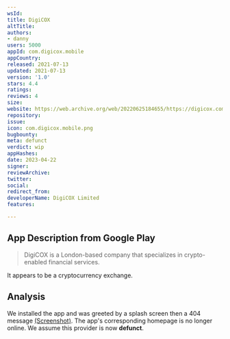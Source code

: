 ```yaml
---
wsId: 
title: DigiCOX
altTitle: 
authors:
- danny
users: 5000
appId: com.digicox.mobile
appCountry: 
released: 2021-07-13
updated: 2021-07-13
version: '1.0'
stars: 4.4
ratings: 
reviews: 4
size: 
website: https://web.archive.org/web/20220625184655/https://digicox.com/
repository: 
issue: 
icon: com.digicox.mobile.png
bugbounty: 
meta: defunct
verdict: wip
appHashes: 
date: 2023-04-22
signer: 
reviewArchive: 
twitter: 
social: 
redirect_from: 
developerName: DigiCOX Limited
features: 

---
```


## App Description from Google Play 

> DigiCOX is a London-based company that specializes in crypto-enabled financial services. 

It appears to be a cryptocurrency exchange. 

## Analysis 

We installed the app and was greeted by a splash screen then a 404 message [(Screenshot)](https://twitter.com/BitcoinWalletz/status/1649603367583494145). The app's corresponding homepage is no longer online. We assume this provider is now **defunct**.
